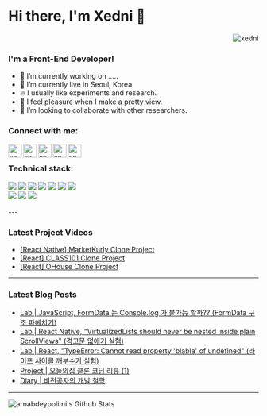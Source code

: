 # Hi there, I'm Xedni 👋

<p align="right"> <img src="https://komarev.com/ghpvc/?username=xednicoder" alt="xedni" /></p>

### I'm a Front-End Developer!

- 🧩 I’m currently working on .....
- 🏡 I’m currently live in Seoul, Korea.
- 🔥 I usually like experiments and research.
- 🦋 I feel pleasure when I make a pretty view.
- 👯 I’m looking to collaborate with other researchers.

### Connect with me:

<img align="left" alt="xedni.co" width="27px" src="https://upload.wikimedia.org/wikipedia/commons/thumb/9/91/Octicons-mark-github.svg/1200px-Octicons-mark-github.svg.png" />
<img align="left" alt="xedni.co" width="27px" src="https://ifh.cc/g/xlfsVy.png" />
<img align="left" alt="xednicoder | YouTube" width="27px" src="https://ifh.cc/g/P5VGmh.png" />
<img align="left" alt="xednicoder | Instagram" width="27px" src="https://ifh.cc/g/szn8nf.png" />
<img align="left" alt="xednicoder | Instagram" width="27px" src="https://ifh.cc/g/CcDtJ6.png" />
<br>

### Technical stack:

<p>
<span>
<span>
<img src="https://img.shields.io/badge/React_Native-20232A?style=flat&logo=ReactOS&logoColor=61DAFB"/>
</span>
<span>
<img src="https://img.shields.io/badge/React-20232A?style=flat&logo=React&logoColor=61DAFB"/>
</span>
<span>
<img src="https://img.shields.io/badge/React_Router-1c5b89?style=flat&logo=React&logoColor=white"/>
</span>
<span>
<img src="https://img.shields.io/badge/Redux-593D88?style=flat&logo=React&logoColor=white"/>
</span>
<span>
<img src="https://img.shields.io/badge/TypeScript-3178C6?style=flat&logo=TypeScript&logoColor=white"/>
</span>
<span>
<img src="https://img.shields.io/badge/JavaScript-F7DF1E?style=flat&logo=JavaScript&logoColor=black"/>
</span>
<span>
<img src="https://img.shields.io/badge/HTML-E34F26?style=flat&logo=HTML5&logoColor=white"/>
</span>
</span>
<br>
<span>
<span>
<img src="[https://img.shields.io/badge/CSS-FFBE00?style=flat&logo=css3&logoColor=white](https://img.shields.io/badge/CSS-FFBE00?style=flat&logo=css3&logoColor=white)"/>
</span>
<span>
<img src="[https://img.shields.io/badge/SASS-E34F26?style=flat&logo=Sass&logoColor=white](https://img.shields.io/badge/SASS-E34F26?style=flat&logo=Sass&logoColor=white)"/>
</span>
<span>
<img src="[https://img.shields.io/badge/StyledComponent-DB7093?style=flat&logo=styled-components&logoColor=white](https://img.shields.io/badge/StyledComponent-DB7093?style=flat&logo=styled%2Dcomponents&logoColor=white)"/>
</span>
</span>
</p>
---

### Latest Project Videos

- [[React Native] MarketKurly Clone Project](https://youtu.be/pBbvEsXnk7Y)
- [[React] CLASS101 Clone Project](https://youtu.be/qU5auE2DBgo)
- [[React] OHouse Clone Project](https://youtu.be/e-y7PCsRhGo)

---

### Latest Blog Posts

- [Lab | JavaScript, FormData 는 Console.log 가 불가능 할까?? (FormData 구조 파헤치기)](https://velog.io/@xedni/Lab-JavaScript-FormData)
- [Lab | React Native, "VirtualizedLists should never be nested inside plain ScrollViews" (경고문 없애기 실험)](https://velog.io/@xedni/Lab-React-Native-VirtualizedLists-should-never-be-nested-inside-plain-ScrollViews)
- [Lab | React, "TypeError: Cannot read property 'blabla' of undefined" (라이프 사이클 깨부수기 실험)](https://velog.io/@xedni/Lab-TypeError-Cannot-read-property-map-of-undefined-%EB%9D%BC%EC%9D%B4%ED%94%84-%EC%82%AC%EC%9D%B4%ED%81%B4-%EA%B9%A8%EB%B6%80%EC%88%98%EA%B8%B0)
- [Project | 오늘의집 클론 코딩 리뷰 (1)](https://velog.io/@xedni/Project-%EC%98%A4%EB%8A%98%EC%9D%98%EC%A7%91-%ED%81%B4%EB%A1%A0-%EC%BD%94%EB%94%A9-%EB%A6%AC%EB%B7%B0-1)
- [Diary | 비전공자의 개발 철학](https://velog.io/@xedni/Diary-2020-11-15)

---

<img align="left" alt="arnabdeypolimi's Github Stats" src="[https://github-readme-stats.vercel.app/api?username=xednicoder&show_icons=true&hide_border=true](https://github-readme-stats.vercel.app/api?username=xednicoder&show_icons=true&hide_border=true)" />

